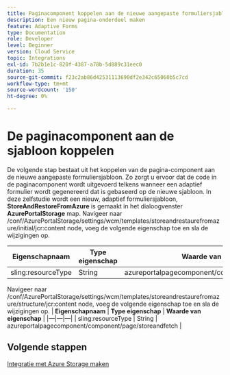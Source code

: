 ```yaml
---
title: Paginacomponent koppelen aan de nieuwe aangepaste formuliersjabloon
description: Een nieuw pagina-onderdeel maken
feature: Adaptive Forms
type: Documentation
role: Developer
level: Beginner
version: Cloud Service
topic: Integrations
exl-id: 7b2b1e1c-820f-4387-a78b-5d889c31eec0
duration: 35
source-git-commit: f23c2ab86d42531113690df2e342c65060b5c7cd
workflow-type: tm+mt
source-wordcount: '150'
ht-degree: 0%

---
```


# De paginacomponent aan de sjabloon koppelen

De volgende stap bestaat uit het koppelen van de pagina-component aan de nieuwe aangepaste formuliersjabloon. Zo zorgt u ervoor dat de code in de paginacomponent wordt uitgevoerd telkens wanneer een adaptief formulier wordt gegenereerd dat is gebaseerd op de nieuwe sjabloon. In deze zelfstudie wordt een nieuw, adaptief formuliersjabloon, **StoreAndRestoreFromAzure** is gemaakt in het dialoogvenster **AzurePortalStorage** map.
Navigeer naar /conf/AzurePortalStorage/settings/wcm/templates/storeandrestaurefromazure/initial/jcr:content node, voeg de volgende eigenschap toe en sla de wijzigingen op.

| **Eigenschapnaam** | **Type eigenschap** | **Waarde van eigenschap** |
|--------------------|-------------------|-------------------------------------------------------|
| sling:resourceType | String | azureportalpagecomponent/component/page/storeandfetch |

Navigeer naar /conf/AzurePortalStorage/settings/wcm/templates/storeandrestaurefromazure/structure/jcr:content node, voeg de volgende eigenschap toe en sla de wijzigingen op.
| **Eigenschapnaam**  | **Type eigenschap** | **Waarde van eigenschap**                                    | |—|—|—| | sling:resourceType | String | azureportalpagecomponent/component/page/storeandfetch |


## Volgende stappen

[Integratie met Azure Storage maken](./create-fdm.md)
